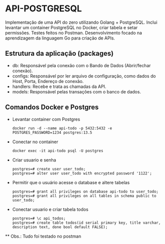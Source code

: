 # API-POSTGRESQL
Implementação de uma API do zero utilizando Golang + PostgreSQL. Inclui levantar um container PostgreSQL no Docker, criar tabela e setar permissões. Testes feitos no Postman. Desenvolvimento focado na aprendizagem da linguagem Go para criação de APIs.

## Estrutura da aplicação (packages)
  * db: Responsável pela conexão com o Bando de Dados (Abrir/fechar conexão).
  * configs: Responsável por ler arquivo de configuração, como dados do Host, Porta, Endereço de conexão.
  * handlers: Recebe e trata as chamadas da API.
  * models: Responsável pelas transações com o banco de dados.

## Comandos Docker e Postgres
  * Levantar container com Postgres
    ```
    docker run -d --name api-todo -p 5432:5432 -e POSTGRES_PASSWORD=1234 postgres:13.5
    ```
  * Conectar no container
    ```
    docker exec -it api-todo psql -U postgres
    ```
  * Criar usuario e senha
    ```
    postgres=# create user user_todo;
    postgres=# alter user user_todo with encrypted password '1122';
    ```
  * Permitir que o usuário acesse o database e altere tabelas
    ```
    postgres=# grant all privileges on database api-todo to user_todo;
    postgres=# grant all privileges on all tables in schema public to user_todo;
    ```
  * Conectar usuario e criar tabela todos
    ```
    postgres=# \c api_todos;
    postgres=# create table todos(id serial primary key, title varchar, description text, done bool default FALSE);
    ```

** Obs.: Tudo foi testado no postman
